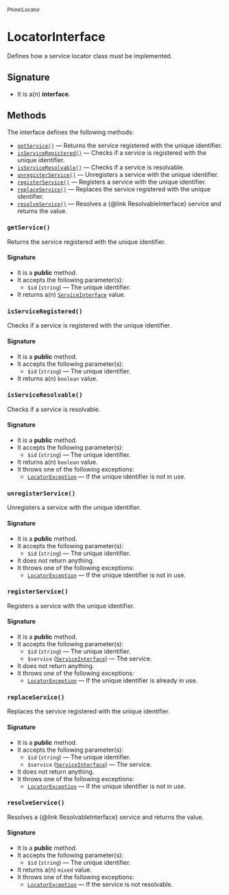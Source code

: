 <small>Phine\Locator</small>

LocatorInterface
================

Defines how a service locator class must be implemented.

Signature
---------

- It is a(n) **interface**.

Methods
-------

The interface defines the following methods:

- [`getService()`](#getService) &mdash; Returns the service registered with the unique identifier.
- [`isServiceRegistered()`](#isServiceRegistered) &mdash; Checks if a service is registered with the unique identifier.
- [`isServiceResolvable()`](#isServiceResolvable) &mdash; Checks if a service is resolvable.
- [`unregisterService()`](#unregisterService) &mdash; Unregisters a service with the unique identifier.
- [`registerService()`](#registerService) &mdash; Registers a service with the unique identifier.
- [`replaceService()`](#replaceService) &mdash; Replaces the service registered with the unique identifier.
- [`resolveService()`](#resolveService) &mdash; Resolves a {@link ResolvableInterface} service and returns the value.

### `getService()` <a name="getService"></a>

Returns the service registered with the unique identifier.

#### Signature

- It is a **public** method.
- It accepts the following parameter(s):
    - `$id` (`string`) &mdash; The unique identifier.
- It returns a(n) [`ServiceInterface`](../../Phine/Locator/Service/ServiceInterface.md) value.

### `isServiceRegistered()` <a name="isServiceRegistered"></a>

Checks if a service is registered with the unique identifier.

#### Signature

- It is a **public** method.
- It accepts the following parameter(s):
    - `$id` (`string`) &mdash; The unique identifier.
- It returns a(n) `boolean` value.

### `isServiceResolvable()` <a name="isServiceResolvable"></a>

Checks if a service is resolvable.

#### Signature

- It is a **public** method.
- It accepts the following parameter(s):
    - `$id` (`string`) &mdash; The unique identifier.
- It returns a(n) `boolean` value.
- It throws one of the following exceptions:
    - [`LocatorException`](http://php.net/class.LocatorException) &mdash; If the unique identifier is not in use.

### `unregisterService()` <a name="unregisterService"></a>

Unregisters a service with the unique identifier.

#### Signature

- It is a **public** method.
- It accepts the following parameter(s):
    - `$id` (`string`) &mdash; The unique identifier.
- It does not return anything.
- It throws one of the following exceptions:
    - [`LocatorException`](http://php.net/class.LocatorException) &mdash; If the unique identifier is not in use.

### `registerService()` <a name="registerService"></a>

Registers a service with the unique identifier.

#### Signature

- It is a **public** method.
- It accepts the following parameter(s):
    - `$id` (`string`) &mdash; The unique identifier.
    - `$service` ([`ServiceInterface`](../../Phine/Locator/Service/ServiceInterface.md)) &mdash; The service.
- It does not return anything.
- It throws one of the following exceptions:
    - [`LocatorException`](http://php.net/class.LocatorException) &mdash; If the unique identifier is already in use.

### `replaceService()` <a name="replaceService"></a>

Replaces the service registered with the unique identifier.

#### Signature

- It is a **public** method.
- It accepts the following parameter(s):
    - `$id` (`string`) &mdash; The unique identifier.
    - `$service` ([`ServiceInterface`](../../Phine/Locator/Service/ServiceInterface.md)) &mdash; The service.
- It does not return anything.
- It throws one of the following exceptions:
    - [`LocatorException`](http://php.net/class.LocatorException) &mdash; If the unique identifier is not in use.

### `resolveService()` <a name="resolveService"></a>

Resolves a {@link ResolvableInterface} service and returns the value.

#### Signature

- It is a **public** method.
- It accepts the following parameter(s):
    - `$id` (`string`) &mdash; The unique identifier.
- It returns a(n) `mixed` value.
- It throws one of the following exceptions:
    - [`LocatorException`](http://php.net/class.LocatorException) &mdash; If the service is not resolvable.

